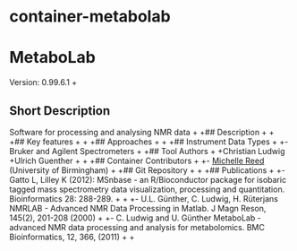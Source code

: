# container-metabolab
# MetaboLab 
Version: 0.99.6.1 
+
## Short Description
 Software for processing and analysing NMR data
+
+## Description
+
+
+## Key features
+
+
+## Approaches
+
+
+## Instrument Data Types
+
+- Bruker and Agilent Spectrometers 
+
+## Tool Authors
+
+Christian Ludwig
+Ulrich Guenther
+
+
+## Container Contributors
+
+- [Michelle Reed](https://github.com/reedmac) (University of Birmingham)
+
+## Git Repository
+
+
+## Publications
+
+-  Gatto L, Lilley K (2012): MSnbase - an R/Bioconductor package for isobaric tagged mass spectrometry data visualization, processing and quantitation. Bioinformatics 28: 288-289.
+
+
+- U.L. Günther, C. Ludwig, H. Rüterjans NMRLAB - Advanced NMR Data Processing in Matlab. J Magn Reson, 145(2), 201-208 (2000)
+
+- C. Ludwig and U. Günther MetaboLab - advanced NMR data processing and analysis for metabolomics. BMC Bioinformatics, 12, 366, (2011)
+
+
